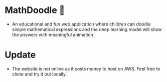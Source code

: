 # MathDoodle 🦈
- An educational and fun web application where children can doodle simple mathematical expressions and the deep learning model will show the answers with meaningful animation. 

# Update
- The website is not online as it costs money to host on AWS. Feel free to clone and try it out locally.

